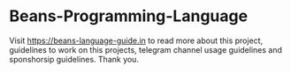# Beans-Programming-Language

Visit https://beans-language-guide.in to read more about this project, guidelines to work on this projects, telegram channel usage guidelines and sponshorsip guidelines. Thank you.
